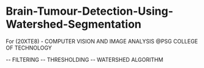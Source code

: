 # Brain-Tumour-Detection-Using-Watershed-Segmentation

For (20XTE8) - COMPUTER VISION AND IMAGE ANALYSIS @PSG COLLEGE OF TECHNOLOGY

-- FILTERING
-- THRESHOLDING
-- WATERSHED ALGORITHM
